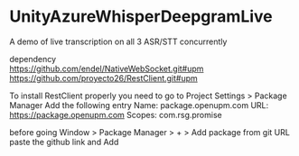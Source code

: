 # UnityAzureWhisperDeepgramLive
A demo of live transcription on all 3 ASR/STT concurrently

dependency  
https://github.com/endel/NativeWebSocket.git#upm
https://github.com/proyecto26/RestClient.git#upm

To install RestClient properly you need to go to
Project Settings > Package Manager 
Add the following entry 
Name: package.openupm.com
URL: https://package.openupm.com
Scopes: com.rsg.promise

before going 
Window > Package Manager > + > Add package from git URL
paste the github link and Add

